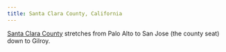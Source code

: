 ```yaml
---
title: Santa Clara County, California
---
```

[Santa Clara County] stretches from Palo Alto
to San Jose (the county seat) down to Gilroy.

[Santa Clara County]:https://www.sccgov.org
